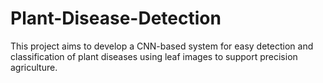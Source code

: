 # Plant-Disease-Detection
This project aims to develop a CNN-based system for easy detection and classification of plant diseases using leaf images to support precision agriculture.
